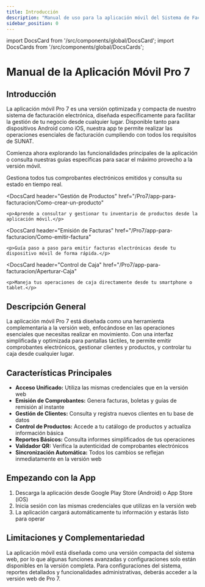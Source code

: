 ```yaml
---
title: Introducción
description: "Manual de uso para la aplicación móvil del Sistema de Facturación Pro 7: versión compacta y optimizada para gestionar tus operaciones desde cualquier lugar."
sidebar_position: 0
---
```


import DocsCard from '/src/components/global/DocsCard';
import DocsCards from '/src/components/global/DocsCards';

# Manual de la Aplicación Móvil Pro 7

<head>
  <title>App Móvil de Facturación Pro 7 - Facturalo Perú</title>
  <meta
    name="description"
    content="Manual de uso para la aplicación móvil del Sistema de Facturación Pro 7: versión compacta y optimizada para gestionar tus operaciones desde cualquier lugar."
  />
</head>

## Introducción

La aplicación móvil Pro 7 es una versión optimizada y compacta de nuestro sistema de facturación electrónica, diseñada específicamente para facilitar la gestión de tu negocio desde cualquier lugar. Disponible tanto para dispositivos Android como iOS, nuestra app te permite realizar las operaciones esenciales de facturación cumpliendo con todos los requisitos de SUNAT.

Comienza ahora explorando las funcionalidades principales de la aplicación o consulta nuestras guías específicas para sacar el máximo provecho a la versión móvil.

<DocsCards>
  <DocsCard 
    header="Lista de Comprobantes"
    href="/Pro7/app-para-facturacion/Lista-de-comprobantes"
  >
    <p>Gestiona todos tus comprobantes electrónicos emitidos y consulta su estado en tiempo real.</p>
  </DocsCard>

  <DocsCard
    header="Gestión de Productos"
    href="/Pro7/app-para-facturacion/Como-crear-un-producto"
  >
    <p>Aprende a consultar y gestionar tu inventario de productos desde la aplicación móvil.</p>
  </DocsCard>

  <DocsCard
    header="Emisión de Facturas"
    href="/Pro7/app-para-facturacion/Como-emitir-factura"
  >
    <p>Guía paso a paso para emitir facturas electrónicas desde tu dispositivo móvil de forma rápida.</p>
  </DocsCard>

  <DocsCard 
    header="Control de Caja" 
    href="/Pro7/app-para-facturacion/Aperturar-Caja" 
  >
    <p>Maneja tus operaciones de caja directamente desde tu smartphone o tablet.</p>
  </DocsCard>
</DocsCards>

## Descripción General

La aplicación móvil Pro 7 está diseñada como una herramienta complementaria a la versión web, enfocándose en las operaciones esenciales que necesitas realizar en movimiento. Con una interfaz simplificada y optimizada para pantallas táctiles, te permite emitir comprobantes electrónicos, gestionar clientes y productos, y controlar tu caja desde cualquier lugar.

## Características Principales

- **Acceso Unificado:** Utiliza las mismas credenciales que en la versión web
- **Emisión de Comprobantes:** Genera facturas, boletas y guías de remisión al instante
- **Gestión de Clientes:** Consulta y registra nuevos clientes en tu base de datos
- **Control de Productos:** Accede a tu catálogo de productos y actualiza información básica
- **Reportes Básicos:** Consulta informes simplificados de tus operaciones
- **Validador QR:** Verifica la autenticidad de comprobantes electrónicos
- **Sincronización Automática:** Todos los cambios se reflejan inmediatamente en la versión web

## Empezando con la App

1. Descarga la aplicación desde Google Play Store (Android) o App Store (iOS)
2. Inicia sesión con las mismas credenciales que utilizas en la versión web
3. La aplicación cargará automáticamente tu información y estarás listo para operar

## Limitaciones y Complementariedad

La aplicación móvil está diseñada como una versión compacta del sistema web, por lo que algunas funciones avanzadas y configuraciones solo están disponibles en la versión completa. Para configuraciones del sistema, reportes detallados y funcionalidades administrativas, deberás acceder a la versión web de Pro 7.

